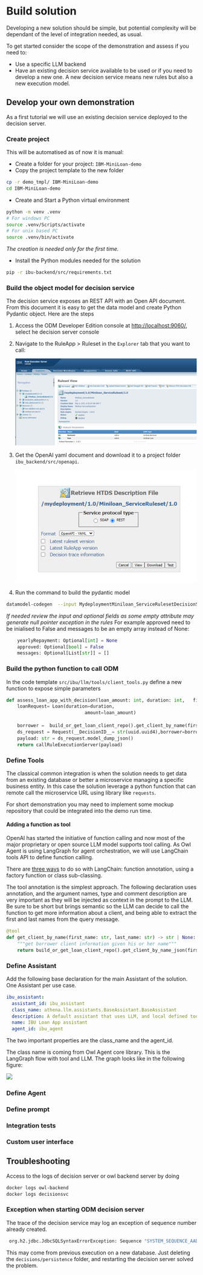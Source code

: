 # Build solution

Developing a new solution should be simple, but potential complexity will be dependant of the level of integration needed, as usual. 

To get started consider the scope of the demonstration and assess if you need to:

- Use a specific LLM backend
- Have an existing decision service available to be used or if you need to develop a new one. A new decision service means new rules but also a new execution model.

## Develop your own demonstration

As a first tutorial we will use an existing decision service deployed to the decision server.

### Create project

This will be automatised as of now it is manual:

* Create a folder for your project: `IBM-MiniLoan-demo`
* Copy the project template to the new folder

```sh
cp -r demo_tmpl/ IBM-MiniLoan-demo
cd IBM-MiniLoan-demo
```

* Create and Start a Python virtual environment

```sh
python -m venv .venv
# For windows PC
source .venv/Scripts/activate
# For unix based PC
source .venv/bin/activate
```

  *The creation is needed only for the first time.*

* Install the Python modules needed for the solution

```sh
pip -r ibu-backend/src/requirements.txt
```

### Build the object model for decision service

The decision service exposes an REST API with an Open API document. From this document it is easy to get the data model and create Python Pydantic object. Here are the steps

1. Access the ODM Developer Edition console at [http://localhost:9060/](http://localhost:9060/), select he decision server console
1. Navigate to the RuleApp > Ruleset in the `Explorer` tab that you want to call:

    ![](./images/miniloan/miniloan-ruleapp.PNG)

1. Get the OpenAI yaml document and download it to a project folder `ibu_backend/src/openapi`.
    
    ![](./images/miniloan/openapi-json.PNG)

1. Run the command to build the pydantic model

```sh
datamodel-codegen  --input MydeploymentMiniloan_ServiceRulesetDecisionService.yaml --input-file-type openapi --output ../ibu/itg/ds/pydantic_generated_model.py
```

*If needed review the input and optional fields as some empty attribute may generate null pointer exception in the rules* For example approved need to be inialised to False and messages to be an empty array instead of None:

```python
    yearlyRepayment: Optional[int] = None
    approved: Optional[bool] = False
    messages: Optional[List[str]] = []
```

### Build the python function to call ODM

In the code template `src/ibu/llm/tools/client_tools.py` define a new function to expose simple parameters

```python
def assess_loan_app_with_decision(loan_amount: int, duration: int,   first_name: str, last_name: str):
    loanRequest= Loan(duration=duration, 
                             amount=loan_amount)
    
    borrower =  build_or_get_loan_client_repo().get_client_by_name(first_name=first_name, last_name=last_name)
    ds_request = Request(__DecisionID__= str(uuid.uuid4),borrower=borrower, loan=loanRequest)
    payload: str = ds_request.model_dump_json()
    return callRuleExecutionServer(payload)
```
### Define Tools

The classical common integration is when the solution needs to get data from an existing database or better a microservice managing a specific business entity. In this case the solution leverage a python function that can remote call the microservice URL using library like `requests`.

For short demonstration you may need to implement some mockup repository that could be integrated into the demo run time.

#### Adding a function as tool

OpenAI has started the initiative of function calling and now most of the major proprietary or open source LLM model supports tool calling. As Owl Agent is using LangGraph for agent orchestration, we will use LangChain tools API to define function calling.

There are [three ways](https://python.langchain.com/v0.1/docs/modules/tools/custom_tools/) to do so with LangChain: function annotation, using a factory function or class sub-classing. 

The tool annotation is the simplest approach. The following declaration uses annotation, and the argument names, type and comment description are very important as they will be injected as context in the prompt to the LLM. Be sure to be short but brings semantic so the LLM can decide to call the function to get more information about a client, and being able to extract the first and last names from the query message.

```python
@tool
def get_client_by_name(first_name: str, last_name: str) -> str | None:
    """get borrower client information given his or her name"""
    return build_or_get_loan_client_repo().get_client_by_name_json(first_name,last_name)

```

### Define Assistant

Add the following base declaration for the main Assistant of the solution. One Assistant per use case.

```yaml
ibu_assistant:
  assistant_id: ibu_assistant
  class_name: athena.llm.assistants.BaseAssistant.BaseAssistant
  description: A default assistant that uses LLM, and local defined tools like get borrower, and next best action
  name: IBU Loan App assistant
  agent_id: ibu_agent
```

The two important properties are the class_name and the agent_id.

The class name is coming from Owl Agent core library. This is the LangGraph flow with tool and LLM. The graph looks like in the following figure:

![](./diagrams/lg_tool_flow.drawio.pngs)

### Define Agent



### Define prompt

### Integration tests

### Custom user interface


## Troubleshooting

Access to the logs of decision server or owl backend server by doing

```sh
docker logs owl-backend
docker logs decisionsvc
```

### Exception when starting ODM decision server 

The trace of the decision service may log an exception of sequence number already created. 

```sh
 org.h2.jdbc.JdbcSQLSyntaxErrorException: Sequence "SYSTEM_SEQUENCE_AAD2612D_FF17_4435_A436_6D4A63BF6D6E" already exists; SQL statement:
```

This may come from previous execution on a new database. Just deleting the `decisions/persistence` folder, and restarting the decision server solved the problem.